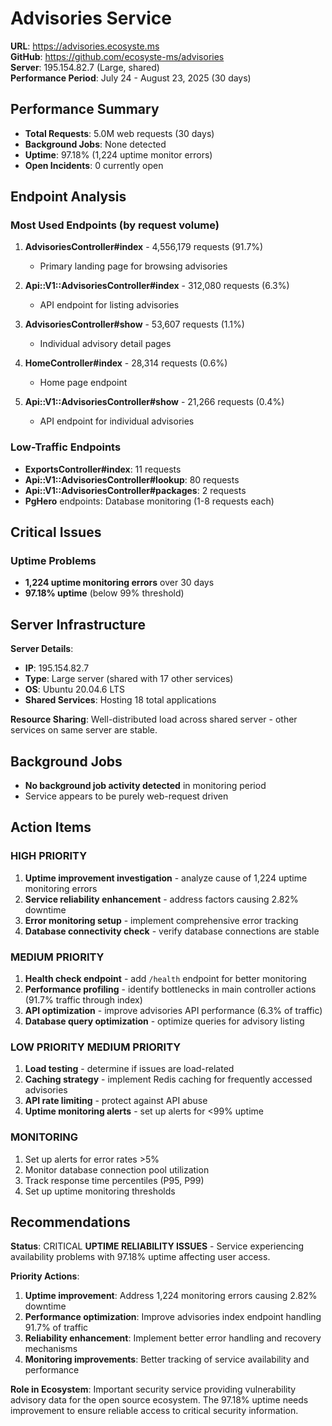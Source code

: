# Advisories Service

**URL**: https://advisories.ecosyste.ms  
**GitHub**: https://github.com/ecosyste-ms/advisories  
**Server**: 195.154.82.7 (Large, shared)  
**Performance Period**: July 24 - August 23, 2025 (30 days)

## Performance Summary

- **Total Requests**: 5.0M web requests (30 days)
- **Background Jobs**: None detected
- **Uptime**: 97.18% (1,224 uptime monitor errors)
- **Open Incidents**: 0 currently open

## Endpoint Analysis

### Most Used Endpoints (by request volume)

1. **AdvisoriesController#index** - 4,556,179 requests (91.7%)
   - Primary landing page for browsing advisories

2. **Api::V1::AdvisoriesController#index** - 312,080 requests (6.3%)  
   - API endpoint for listing advisories

3. **AdvisoriesController#show** - 53,607 requests (1.1%)
   - Individual advisory detail pages

4. **HomeController#index** - 28,314 requests (0.6%)
   - Home page endpoint

5. **Api::V1::AdvisoriesController#show** - 21,266 requests (0.4%)
   - API endpoint for individual advisories

### Low-Traffic Endpoints

- **ExportsController#index**: 11 requests
- **Api::V1::AdvisoriesController#lookup**: 80 requests  
- **Api::V1::AdvisoriesController#packages**: 2 requests
- **PgHero** endpoints: Database monitoring (1-8 requests each)

## Critical Issues

### Uptime Problems
- **1,224 uptime monitoring errors** over 30 days
- **97.18% uptime** (below 99% threshold)

## Server Infrastructure

**Server Details**:
- **IP**: 195.154.82.7 
- **Type**: Large server (shared with 17 other services)
- **OS**: Ubuntu 20.04.6 LTS
- **Shared Services**: Hosting 18 total applications

**Resource Sharing**: Well-distributed load across shared server - other services on same server are stable.

## Background Jobs

- **No background job activity detected** in monitoring period
- Service appears to be purely web-request driven

## Action Items

### **HIGH PRIORITY**
1. **Uptime improvement investigation** - analyze cause of 1,224 uptime monitoring errors
2. **Service reliability enhancement** - address factors causing 2.82% downtime
3. **Error monitoring setup** - implement comprehensive error tracking
4. **Database connectivity check** - verify database connections are stable

### **MEDIUM PRIORITY**
1. **Health check endpoint** - add `/health` endpoint for better monitoring
2. **Performance profiling** - identify bottlenecks in main controller actions (91.7% traffic through index)
3. **API optimization** - improve advisories API performance (6.3% of traffic)
4. **Database query optimization** - optimize queries for advisory listing

### **LOW PRIORITY**  **MEDIUM PRIORITY**  
1. **Load testing** - determine if issues are load-related
2. **Caching strategy** - implement Redis caching for frequently accessed advisories
3. **API rate limiting** - protect against API abuse
4. **Uptime monitoring alerts** - set up alerts for <99% uptime

### **MONITORING**
1. Set up alerts for error rates >5%
2. Monitor database connection pool utilization  
3. Track response time percentiles (P95, P99)
4. Set up uptime monitoring thresholds

## Recommendations

**Status**: CRITICAL **UPTIME RELIABILITY ISSUES** - Service experiencing availability problems with 97.18% uptime affecting user access.

**Priority Actions**:
1. **Uptime improvement**: Address 1,224 monitoring errors causing 2.82% downtime
2. **Performance optimization**: Improve advisories index endpoint handling 91.7% of traffic
3. **Reliability enhancement**: Implement better error handling and recovery mechanisms
4. **Monitoring improvements**: Better tracking of service availability and performance

**Role in Ecosystem**: Important security service providing vulnerability advisory data for the open source ecosystem. The 97.18% uptime needs improvement to ensure reliable access to critical security information.
